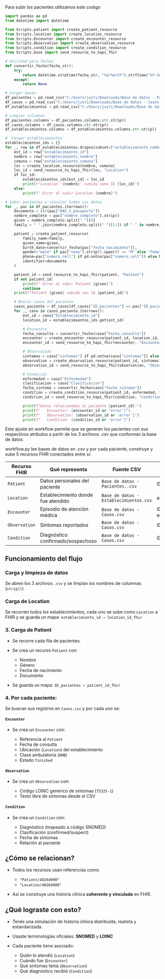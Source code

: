 Para subir los pacientes utilizamos este codigo 

```python
import pandas as pd
from datetime import datetime

from Scripts.patient import create_patient_resource
from Scripts.location import create_location_resource
from Scripts.Encounter import create_encounter_resource
from Scripts.Observation import create_observation_resource
from Scripts.condition import create_condition_resource
from Scripts.base import send_resource_to_hapi_fhir

# Utilidad para fechas
def convertir_fecha(fecha_str):
    try:
        return datetime.strptime(fecha_str, "%d/%m/%Y").strftime("%Y-%m-%d")
    except:
        return None

# Cargar bases
df_pacientes = pd.read_csv("C:/Users/justi/Downloads/Base de datos - Pacientes..csv")
df_casos = pd.read_csv("C:/Users/justi/Downloads/Base de datos - Casos.csv")
df_establecimientos = pd.read_csv("C:/Users/justi/Downloads/Base de datos - Establecimientos.csv")

# Limpiar columnas
df_pacientes.columns = df_pacientes.columns.str.strip()
df_casos.columns = df_casos.columns.str.strip()
df_establecimientos.columns = df_establecimientos.columns.str.strip()

#  Cargar establecimientos
establecimientos_ids = {}
for _, row in df_establecimientos.dropna(subset=["establecimiento_nombre"]).iterrows():
    est_id = row["establecimiento_id"]
    nombre = row["establecimiento_nombre"]
    comuna = row["establecimiento_comuna"]
    loc = create_location_resource(nombre, comuna)
    loc_id = send_resource_to_hapi_fhir(loc, "Location")
    if loc_id:
        establecimientos_ids[est_id] = loc_id
        print(f"Location '{nombre}' subida como ID {loc_id}")
    else:
        print(f" Error al subir Location {nombre}")

# Subir pacientes y vincular todos sus datos
for _, pac in df_pacientes.iterrows():
    documento = str(pac["DNI_V_pasaporte"])
    nombre_completo = pac["nombre_completo"].strip()
    given = nombre_completo.split(" ")[0]
    family = " ".join(nombre_completo.split(" ")[1:]) if " " in nombre_completo else None

    patient = create_patient_resource(
        family_name=family,
        given_name=given,
        birth_date=convertir_fecha(pac["fecha_nacimiento"]),
        gender="male" if pac["sexo"].strip().upper() == "M" else "female",
        phone=pac["numero_cell"] if pd.notna(pac["numero_cell"]) else None,
        identifier=documento
    )

    patient_id = send_resource_to_hapi_fhir(patient, "Patient")
    if not patient_id:
        print(f" Error al subir Patient {given}")
        continue
    print(f"Patient {given} subido con ID {patient_id}")

    # Buscar casos del paciente
    casos_paciente = df_casos[df_casos["ID_pacientes"] == pac["ID_pacientes"]]
    for _, caso in casos_paciente.iterrows():
        est_id = caso["Establecimiento_id"]
        location_id = establecimientos_ids.get(est_id)

        # Encuentro
        fecha_consulta = convertir_fecha(caso["Fecha_consulta"])
        encounter = create_encounter_resource(patient_id, location_id, fecha_consulta)
        encounter_id = send_resource_to_hapi_fhir(encounter, "Encounter")

        # Observación
        sintomas = caso["sintomas"] if pd.notna(caso["sintomas"]) else "No especificado"
        observation = create_observation_resource(patient_id, sintomas)
        observation_id = send_resource_to_hapi_fhir(observation, "Observation")

        # Condición
        enfermedad = caso["Enfermedad"]
        clasificacion = caso["Clasificacion"]
        fecha_sintoma = convertir_fecha(caso["Fecha_sintoma"])
        condition = create_condition_resource(patient_id, enfermedad, fecha_sintoma, clasificacion)
        condition_id = send_resource_to_hapi_fhir(condition, "Condition")

        print(f"Datos relacionados al paciente {patient_id}:")
        print(f"   Encounter: {encounter_id or 'error'}")
        print(f"   Observation: {observation_id or 'error'}")
        print(f"   Condition: {condition_id or 'error'}")
```

Este ajuste en workflow permite que se generen los pacientes con sus respectivos atributos a partir de los 3 archivos .csv que conforman la base de datos

workflow.py lee bases de datos en .csv y por cada paciente, construye y sube 5 recursos FHIR conectados entre sí:

| Recurso FHIR  | Qué representa                     | Fuente CSV                             | Relación clave                      |
| ------------- | ---------------------------------- | -------------------------------------- | ----------------------------------- |
| `Patient`     | Datos personales del paciente      | `Base de datos - Pacientes..csv`       | ID\_pacientes                       |
| `Location`    | Establecimiento donde fue atendido | `Base de datos - Establecimientos.csv` | establecimiento\_id                 |
| `Encounter`   | Episodio de atención médica        | `Base de datos - Casos.csv`            | ID\_pacientes + establecimiento\_id |
| `Observation` | Síntomas reportados                | `Base de datos - Casos.csv`            | ID\_pacientes                       |
| `Condition`   | Diagnóstico confirmado/sospechoso  | `Base de datos - Casos.csv`            | ID\_pacientes                       |


## Funcionamiento del flujo

### Carga y limpieza de datos
Se abren los 3 archivos `.csv` y se limpian los nombres de columnas (`strip()`)

### Carga de Location

Se recorren todos los establecimientos, cada uno se sube como `Location` a FHIR y se guarda un mapa: `establecimiento_id → location_id_fhir`

### 3. **Carga de Patient**

* Se recorre cada fila de pacientes.
* Se crea un recurso `Patient` con:

  * Nombre
  * Género
  * Fecha de nacimiento
  * Documento
* Se guarda un mapa: `ID_pacientes → patient_id_fhir`


### 4. **Por cada paciente:**

Se buscan sus registros en `Casos.csv` y por cada uno se:

#### `Encounter`

* Se crea un `Encounter` con:

  * Referencia al `Patient`
  * Fecha de consulta
  * Ubicación (`Location`) del establecimiento
  * Clase ambulatoria (`AMB`)
  * Estado `finished`

####  `Observation`

* Se crea un `Observation` con:

  * Código LOINC genérico de síntomas (`75325-1`)
  * Texto libre de síntomas desde el CSV


#### `Condition`

* Se crea un `Condition` con:

  * Diagnóstico (mapeado a código SNOMED)
  * Clasificación (confirmed/suspect)
  * Fecha de síntomas
  * Relación al paciente

## ¿Cómo se relacionan?

* Todos los recursos usan referencias como:

  * `"Patient/48264990"`
  * `"Location/48264980"`
* Así se construye una historia clínica **coherente y vinculada** en FHIR.

##  ¿Qué lograste con esto?

* Tenés una simulación de historia clínica distribuida, realista y estandarizada.
* Usaste terminologías oficiales: **SNOMED** y **LOINC**
* Cada paciente tiene asociado:

  * Quién lo atendió (`Location`)
  * Cuándo fue (`Encounter`)
  * Qué síntomas tenía (`Observation`)
  * Qué diagnóstico recibió (`Condition`)


